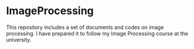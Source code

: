 # ImageProcessing
This repository includes a set of documents and codes on image processing. I have prepared it to follow my Image Processing course at the university.
